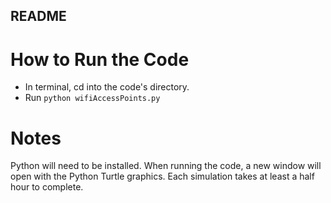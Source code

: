 ## README

# How to Run the Code
* In terminal, cd into the code's directory.
* Run ```python wifiAccessPoints.py```

# Notes
Python will need to be installed.
When running the code, a new window will open with the Python Turtle graphics. 
Each simulation takes at least a half hour to complete.
